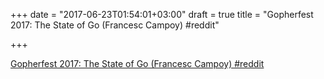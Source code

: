 +++
date = "2017-06-23T01:54:01+03:00"
draft = true
title = "Gopherfest 2017: The State of Go (Francesc Campoy)  #reddit"

+++

<p><a href="https://t.co/n88EVOMlx4">Gopherfest 2017: The State of Go (Francesc Campoy)  #reddit</a></p>